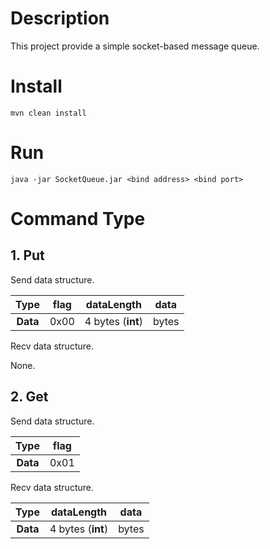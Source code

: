 # Description #
This project provide a simple socket-based message queue.

# Install #
	mvn clean install

# Run #
	java -jar SocketQueue.jar <bind address> <bind port>

# Command Type #
## 1. Put ##

Send data structure.

| **Type** | flag |		dataLength		| data	|
|   :--:   | :--: |			:--:		| :--:	|
| **Data** | 0x00 | 4 bytes (**int**)	| bytes	|

Recv data structure.

None.

## 2. Get ##

Send data structure.

| **Type** | flag |
|   :--:   | :--: |
| **Data** | 0x01 |

Recv data structure.

| **Type** |	dataLength		| data	|
|   :--:   |		:--:		| :--:	|
| **Data** | 4 bytes (**int**)	| bytes	|
